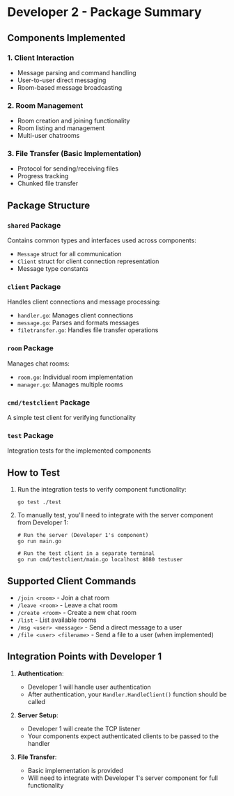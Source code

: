 # Developer 2 - Package Summary

## Components Implemented

### 1. Client Interaction
- Message parsing and command handling
- User-to-user direct messaging
- Room-based message broadcasting

### 2. Room Management
- Room creation and joining functionality
- Room listing and management
- Multi-user chatrooms

### 3. File Transfer (Basic Implementation)
- Protocol for sending/receiving files
- Progress tracking
- Chunked file transfer

## Package Structure

### `shared` Package
Contains common types and interfaces used across components:
- `Message` struct for all communication
- `Client` struct for client connection representation
- Message type constants

### `client` Package
Handles client connections and message processing:
- `handler.go`: Manages client connections
- `message.go`: Parses and formats messages
- `filetransfer.go`: Handles file transfer operations

### `room` Package
Manages chat rooms:
- `room.go`: Individual room implementation
- `manager.go`: Manages multiple rooms

### `cmd/testclient` Package
A simple test client for verifying functionality

### `test` Package
Integration tests for the implemented components

## How to Test

1. Run the integration tests to verify component functionality:
   ```
   go test ./test
   ```

2. To manually test, you'll need to integrate with the server component from Developer 1:
   ```
   # Run the server (Developer 1's component)
   go run main.go
   
   # Run the test client in a separate terminal
   go run cmd/testclient/main.go localhost 8080 testuser
   ```

## Supported Client Commands

- `/join <room>` - Join a chat room
- `/leave <room>` - Leave a chat room
- `/create <room>` - Create a new chat room
- `/list` - List available rooms
- `/msg <user> <message>` - Send a direct message to a user
- `/file <user> <filename>` - Send a file to a user (when implemented)

## Integration Points with Developer 1

1. **Authentication**:
   - Developer 1 will handle user authentication
   - After authentication, your `Handler.HandleClient()` function should be called

2. **Server Setup**:
   - Developer 1 will create the TCP listener
   - Your components expect authenticated clients to be passed to the handler

3. **File Transfer**:
   - Basic implementation is provided
   - Will need to integrate with Developer 1's server component for full functionality

